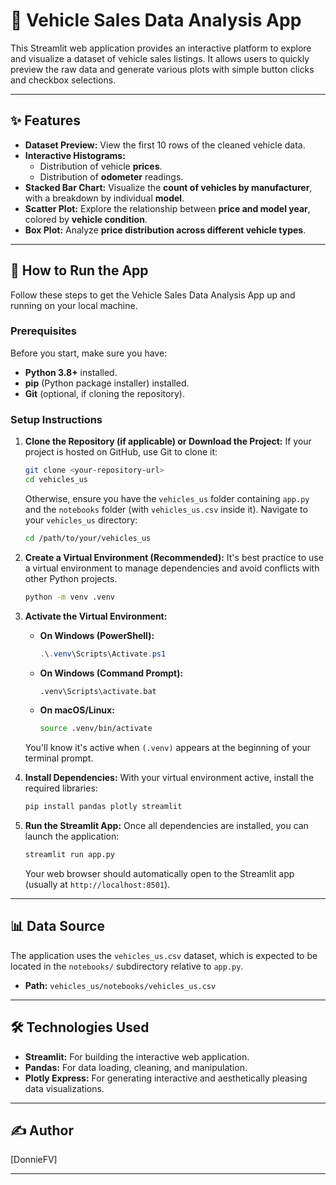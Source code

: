 # 🚗 Vehicle Sales Data Analysis App

This Streamlit web application provides an interactive platform to explore and visualize a dataset of vehicle sales listings. It allows users to quickly preview the raw data and generate various plots with simple button clicks and checkbox selections.

---

## ✨ Features

* **Dataset Preview:** View the first 10 rows of the cleaned vehicle data.
* **Interactive Histograms:**
    * Distribution of vehicle **prices**.
    * Distribution of **odometer** readings.
* **Stacked Bar Chart:** Visualize the **count of vehicles by manufacturer**, with a breakdown by individual **model**.
* **Scatter Plot:** Explore the relationship between **price and model year**, colored by **vehicle condition**.
* **Box Plot:** Analyze **price distribution across different vehicle types**.

---

## 🚀 How to Run the App

Follow these steps to get the Vehicle Sales Data Analysis App up and running on your local machine.

### Prerequisites

Before you start, make sure you have:

* **Python 3.8+** installed.
* **pip** (Python package installer) installed.
* **Git** (optional, if cloning the repository).

### Setup Instructions

1.  **Clone the Repository (if applicable) or Download the Project:**
    If your project is hosted on GitHub, use Git to clone it:
    ```bash
    git clone <your-repository-url>
    cd vehicles_us
    ```
    Otherwise, ensure you have the `vehicles_us` folder containing `app.py` and the `notebooks` folder (with `vehicles_us.csv` inside it). Navigate to your `vehicles_us` directory:
    ```bash
    cd /path/to/your/vehicles_us
    ```

2.  **Create a Virtual Environment (Recommended):**
    It's best practice to use a virtual environment to manage dependencies and avoid conflicts with other Python projects.
    ```bash
    python -m venv .venv
    ```

3.  **Activate the Virtual Environment:**

    * **On Windows (PowerShell):**
        ```powershell
        .\.venv\Scripts\Activate.ps1
        ```
    * **On Windows (Command Prompt):**
        ```cmd
        .venv\Scripts\activate.bat
        ```
    * **On macOS/Linux:**
        ```bash
        source .venv/bin/activate
        ```
    You'll know it's active when `(.venv)` appears at the beginning of your terminal prompt.

4.  **Install Dependencies:**
    With your virtual environment active, install the required libraries:
    ```bash
    pip install pandas plotly streamlit
    ```

5.  **Run the Streamlit App:**
    Once all dependencies are installed, you can launch the application:
    ```bash
    streamlit run app.py
    ```
    Your web browser should automatically open to the Streamlit app (usually at `http://localhost:8501`).

---

## 📊 Data Source

The application uses the `vehicles_us.csv` dataset, which is expected to be located in the `notebooks/` subdirectory relative to `app.py`.

* **Path:** `vehicles_us/notebooks/vehicles_us.csv`

---

## 🛠️ Technologies Used

* **Streamlit:** For building the interactive web application.
* **Pandas:** For data loading, cleaning, and manipulation.
* **Plotly Express:** For generating interactive and aesthetically pleasing data visualizations.

---

## ✍️ Author

[DonnieFV]

---